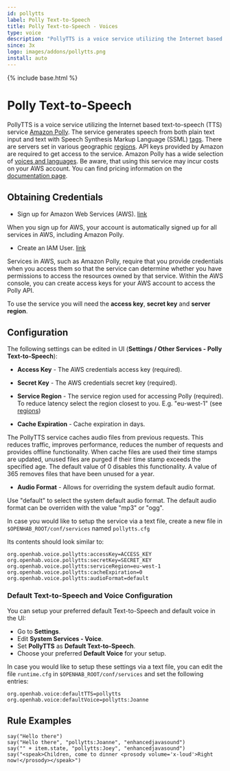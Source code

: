 ```yaml
---
id: pollytts
label: Polly Text-to-Speech
title: Polly Text-to-Speech - Voices
type: voice
description: "PollyTTS is a voice service utilizing the Internet based text-to-speech (TTS) service [Amazon Polly](https://aws.amazon.com/polly/)."
since: 3x
logo: images/addons/pollytts.png
install: auto
---
```


<!-- Attention authors: Do not edit directly. Please add your changes to the appropriate source repository -->

{% include base.html %}

# Polly Text-to-Speech

PollyTTS is a voice service utilizing the Internet based text-to-speech (TTS) service [Amazon Polly](https://aws.amazon.com/polly/).
The service generates speech from both plain text input and text with Speech Synthesis Markup Language (SSML) [tags](https://docs.aws.amazon.com/polly/latest/dg/supported-ssml.html).
There are servers set in various geographic [regions](https://docs.aws.amazon.com/general/latest/gr/rande.html#pol_region).
API keys provided by Amazon are required to get access to the service.
Amazon Polly has a wide selection of [voices and languages](https://aws.amazon.com/polly/features/#Wide_Selection_of_Voices_and_Languages).
Be aware, that using this service may incur costs on your AWS account.
You can find pricing information on the [documentation page](https://aws.amazon.com/polly/pricing/).

## Obtaining Credentials

* Sign up for Amazon Web Services (AWS). [link](https://portal.aws.amazon.com/billing/signup)

When you sign up for AWS, your account is automatically signed up for all services in AWS, including Amazon Polly. 

* Create an IAM User. [link](https://docs.aws.amazon.com/polly/latest/dg/setting-up.html)

Services in AWS, such as Amazon Polly, require that you provide credentials when you access them so that the service can determine whether you have permissions to access the resources owned by that service.
Within the AWS console, you can create access keys for your AWS account to access the Polly API.

To use the service you will need the **access key**, **secret key** and **server region**.

## Configuration

The following settings can be edited in UI (**Settings / Other Services - Polly Text-to-Speech**):

* **Access Key** - The AWS credentials access key (required).
* **Secret Key** - The AWS credentials secret key (required).
* **Service Region** - The service region used for accessing Polly (required). To reduce latency select the region closest to you. E.g. "eu-west-1" (see [regions](https://docs.aws.amazon.com/general/latest/gr/rande.html#pol_region))

* **Cache Expiration** - Cache expiration in days.

The PollyTTS service caches audio files from previous requests.
This reduces traffic, improves performance, reduces the number of requests and provides offline functionality.
When cache files are used their time stamps are updated, unused files are purged if their time stamp exceeds the specified age.
The default value of 0 disables this functionality.
A value of 365 removes files that have been unused for a year.

* **Audio Format** - Allows for overriding the system default audio format.
 
Use "default" to select the system default audio format.
The default audio format can be overriden with the value "mp3" or "ogg".


In case you would like to setup the service via a text file, create a new file in `$OPENHAB_ROOT/conf/services` named `pollytts.cfg`

Its contents should look similar to:

```
org.openhab.voice.pollytts:accessKey=ACCESS_KEY
org.openhab.voice.pollytts:secretKey=SECRET_KEY
org.openhab.voice.pollytts:serviceRegion=eu-west-1
org.openhab.voice.pollytts:cacheExpiration=0
org.openhab.voice.pollytts:audioFormat=default
```

### Default Text-to-Speech and Voice Configuration

You can setup your preferred default Text-to-Speech and default voice in the UI:

* Go to **Settings**.
* Edit **System Services - Voice**.
* Set **PollyTTS** as **Default Text-to-Speech**.
* Choose your preferred **Default Voice** for your setup.

In case you would like to setup these settings via a text file, you can edit the file `runtime.cfg` in `$OPENHAB_ROOT/conf/services` and set the following entries:

```
org.openhab.voice:defaultTTS=pollytts
org.openhab.voice:defaultVoice=pollytts:Joanne
```

## Rule Examples

```
say("Hello there")  
say("Hello there", "pollytts:Joanne", "enhancedjavasound")  
say("" + item.state, "pollytts:Joey", "enhancedjavasound")  
say("<speak>Children, come to dinner <prosody volume='x-loud'>Right now!</prosody></speak>")  
```
